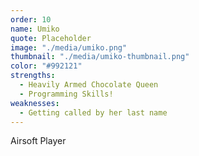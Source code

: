 ```yaml
---
order: 10
name: Umiko
quote: Placeholder
image: "./media/umiko.png"
thumbnail: "./media/umiko-thumbnail.png"
color: "#992121"
strengths:
  - Heavily Armed Chocolate Queen
  - Programming Skills!
weaknesses:
  - Getting called by her last name
---
```


Airsoft Player
